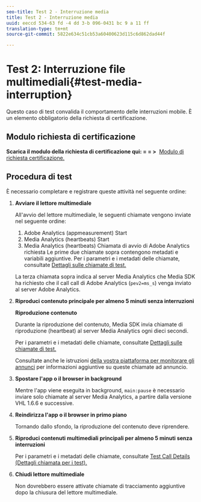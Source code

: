 ```yaml
---
seo-title: Test 2 - Interruzione media
title: Test 2 - Interruzione media
uuid: eeccd 534-63 fd -4 dd 3-b 096-0431 bc 9 a 11 ff
translation-type: tm+mt
source-git-commit: 5822e634c51cb53a60400623d115c6d862dad44f

---
```



# Test 2: Interruzione file multimediali{#test-media-interruption}

Questo caso di test convalida il comportamento delle interruzioni mobile. È un elemento obbligatorio della richiesta di certificazione.

## Modulo richiesta di certificazione

**Scarica il modulo della richiesta di certificazione qui: = = &gt;**  [Modulo di richiesta certificazione.](cert_req_form.docx)

## Procedura di test

È necessario completare e registrare queste attività nel seguente ordine:

1. **Avviare il lettore multimediale**

   All'avvio del lettore multimediale, le seguenti chiamate vengono inviate nel seguente ordine:

   1. Adobe Analytics (appmeasurement) Start
   1. Media Analytics (heartbeats) Start
   1. Media Analytics (heartbeats) Chiamata di avvio di Adobe Analytics richiesta
   Le prime due chiamate sopra contengono metadati e variabili aggiuntive. Per i parametri e i metadati delle chiamate, consultate [Dettagli sulle chiamate di test.](/help/sdk-implement/validation/test-call-details.md#start-the-media-player)

   La terza chiamata sopra indica al server Media Analytics che Media SDK ha richiesto che il call call di Adobe Analytics (`pev2=ms_s`) venga inviato al server Adobe Analytics.

1. **Riproduci contenuto principale per almeno 5 minuti senza interruzioni**

   **Riproduzione contenuto**

   Durante la riproduzione del contenuto, Media SDK invia chiamate di riproduzione (heartbeat) al server Media Analytics ogni dieci secondi.

   Per i parametri e i metadati delle chiamate, consultate [Dettagli sulle chiamate di test.](/help/sdk-implement/validation/test-call-details.md#play-main-content)

   Consultate anche le istruzioni [della vostra piattaforma per monitorare gli annunci](/help/sdk-implement/track-ads/track-ads-overview.md) per informazioni aggiuntive su queste chiamate ad annuncio.

1. **Spostare l'app o il browser in background**

   Mentre l'app viene eseguita in background, `main:pause` è necessario inviare solo chiamate al server Media Analytics, a partire dalla versione VHL 1.6.6 e successive.

1. **Reindirizza l'app o il browser in primo piano**

   Tornando dallo sfondo, la riproduzione del contenuto deve riprendere.

1. **Riproduci contenuti multimediali principali per almeno 5 minuti senza interruzioni**

   Per i parametri e i metadati delle chiamate, consultate [Test Call Details (Dettagli chiamata per i test).](/help/sdk-implement/validation/test-call-details.md#play-main-content)

1. **Chiudi lettore multimediale**

   Non dovrebbero essere attivate chiamate di tracciamento aggiuntive dopo la chiusura del lettore multimediale.

